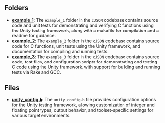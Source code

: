 ## Folders
- **[example_1](examples/example_1.driver.md)**: The `example_1` folder in the `cJSON` codebase contains source code and unit tests for demonstrating and verifying C functions using the Unity testing framework, along with a makefile for compilation and a readme for guidance.
- **[example_2](examples/example_2.driver.md)**: The `example_2` folder in the `cJSON` codebase contains source code for C functions, unit tests using the Unity framework, and documentation for compiling and running tests.
- **[example_3](examples/example_3.driver.md)**: The `example_3` folder in the `cJSON` codebase contains source code, test files, and configuration scripts for demonstrating and testing C code using the Unity framework, with support for building and running tests via Rake and GCC.

## Files
- **[unity_config.h](examples/unity_config.h.driver.md)**: The `unity_config.h` file provides configuration options for the Unity testing framework, allowing customization of integer and floating point types, output behavior, and toolset-specific settings for various target environments.
